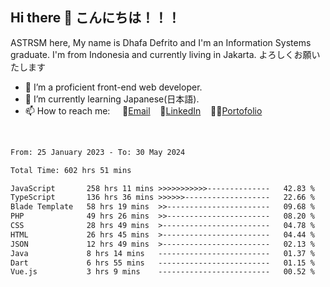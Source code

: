 ## Hi there 👋 こんにちは！！！
ASTRSM here, My name is Dhafa Defrito and I'm an Information Systems graduate. I'm from Indonesia and currently living in Jakarta. よろしくお願いたします

- 🔭 I’m a proficient front-end web developer.
- 🌱 I’m currently learning Japanese(日本語).
- 📫 How to reach me: &nbsp;&nbsp;&nbsp;&nbsp;📧[Email](ddefrito@gmail.com)&nbsp;&nbsp;&nbsp;&nbsp;💼[LinkedIn](https://www.linkedin.com/in/dhafa-defrita-rama-yudistira-9357a9229/)&nbsp;&nbsp;&nbsp;&nbsp;👨‍🎨[Portofolio](https://ddefrito.vercel.app/)
<br>
<!-- <p align="left">
<a href="https://github.com/ASTRSM">
  <img height="180em" src="https://github-readme-stats-eight-theta.vercel.app/api?username=ASTRSM&show_icons=true&theme=dracula&include_all_commits=true&count_private=true"/>
  <img height="180em" src="https://github-readme-stats-eight-theta.vercel.app/api/top-langs/?username=ASTRSM&layout=compact&langs_count=8&theme=dracula"/>
</a>
</p> -->

<!--START_SECTION:waka-->

```txt
From: 25 January 2023 - To: 30 May 2024

Total Time: 602 hrs 51 mins

JavaScript       258 hrs 11 mins >>>>>>>>>>>--------------   42.83 %
TypeScript       136 hrs 36 mins >>>>>>-------------------   22.66 %
Blade Template   58 hrs 19 mins  >>-----------------------   09.68 %
PHP              49 hrs 26 mins  >>-----------------------   08.20 %
CSS              28 hrs 49 mins  >------------------------   04.78 %
HTML             26 hrs 45 mins  >------------------------   04.44 %
JSON             12 hrs 49 mins  >------------------------   02.13 %
Java             8 hrs 14 mins   -------------------------   01.37 %
Dart             6 hrs 55 mins   -------------------------   01.15 %
Vue.js           3 hrs 9 mins    -------------------------   00.52 %
```

<!--END_SECTION:waka-->
